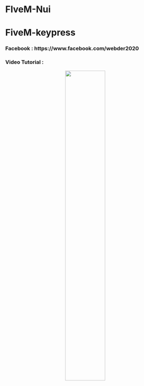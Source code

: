 # FIveM-Nui
# FiveM-keypress
<h3>Facebook : https://www.facebook.com/webder2020</h3>
<h3>Video Tutorial : </h3>


[<p align="center"><img src="https://user-images.githubusercontent.com/96941642/164064540-d0419c14-3c5d-4415-82f7-be6c0d503ed3.jpg" width="50%"></p>](https://youtu.be/ZMJYr8m8rXg "Now in Android: 55")
